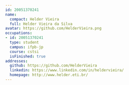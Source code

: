 ```yaml
---
id: 20051370241
name:
  compact: Helder Vieira
  full: Helder Vieira da Silva
avatar: https://github.com/HelderVieira.png
occupations:
- id: 20051370241
  type: student
  campus: ifpb-jp
  course: cstsi
  isFinished: true
addresses:
  github: https://github.com/HelderVieira
  linkedin: https://www.linkedin.com/in/heldervieira/
  homepage: http://www.helder.eti.br/
---
```


